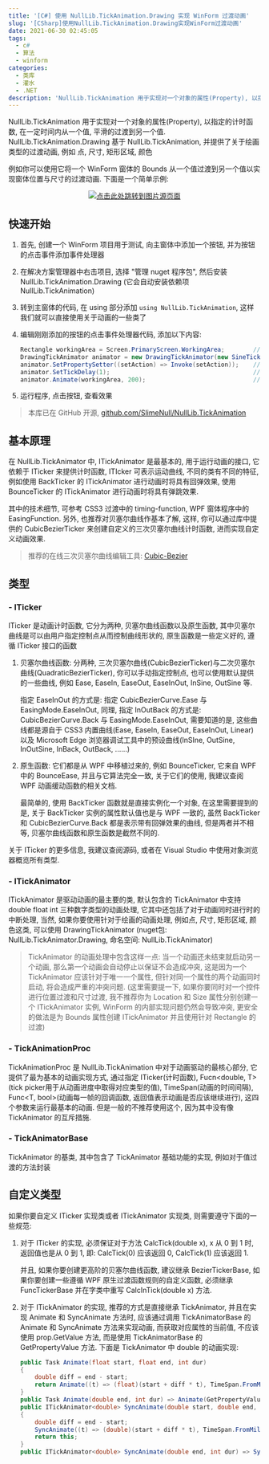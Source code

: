 ```yaml
---
title: '[C#] 使用 NullLib.TickAnimation.Drawing 实现 WinForm 过渡动画'
slug: '[CSharp]使用NullLib.TickAnimation.Drawing实现WinForm过渡动画'
date: 2021-06-30 02:45:05
tags:
  - c#
  - 算法
  - winform
categories:
  - 类库
  - 灌水
  - .NET
description: 'NullLib.TickAnimation 用于实现对一个对象的属性(Property), 以指定的计时函数, 在一定时间内从一个值, 平滑的过渡到另一个值.例如你可以使用它将一个 WinForm 窗体的 Bounds 从一个值过渡到另一个值以实现窗体位置与尺寸的过渡动画. 下面是一个简单示例:快速开始首先, 创建一个 WinForm 项目用于测试, 向主窗体中添加一个按钮, 并为按钮的点击事件添加事件处理器在解决方案管理器中右击项目, 选择 “管理 nuget 程序包”, 然后安'
---
```


NullLib.TickAnimation 用于实现对一个对象的属性(Property), 以指定的计时函数, 在一定时间内从一个值, 平滑的过渡到另一个值. NullLib.TickAnimation.Drawing 基于 NullLib.TickAnimation, 并提供了关于绘画类型的过渡动画, 例如 点, 尺寸, 矩形区域, 颜色


例如你可以使用它将一个 WinForm 窗体的 Bounds 从一个值过渡到另一个值以实现窗体位置与尺寸的过渡动画. 下面是一个简单示例:



<div align="center">
<a href="https://www.picbed.cn/images/2021/06/30/nMsu3Dxxpt.gif" target="_blank">
<img src="https://www.picbed.cn/images/2021/06/30/nMsu3Dxxpt.gif" alt="点击此处跳转到图片源页面"/>
</a>
</div>




## 快速开始


1. 首先, 创建一个 WinForm 项目用于测试, 向主窗体中添加一个按钮, 并为按钮的点击事件添加事件处理器

2. 在解决方案管理器中右击项目, 选择 "管理 nuget 程序包", 然后安装 NullLib.TickAnimation.Drawing (它会自动安装依赖项 NullLib.TickAnimation)

3. 转到主窗体的代码, 在 using 部分添加 `using NullLib.TickAnimation`, 这样我们就可以直接使用关于动画的一些类了

4. 编辑刚刚添加的按钮的点击事件处理器代码, 添加以下内容:

   ```csharp
   Rectangle workingArea = Screen.PrimaryScreen.WorkingArea;        // 获取主屏幕的工作区矩形
   DrawingTickAnimator animator = new DrawingTickAnimator(new SineTicker(), this, nameof(Bounds));   // 创建动画控制器实例
   animator.SetPropertySetter((setAction) => Invoke(setAction));    // 解决窗体程序的跨线程资源访问问题
   animator.SetTickDelay(1);                                        // 在每一帧后进行 1ms 的延时
   animator.Animate(workingArea, 200);                              // 进行动画, 时间是 200ms
   ```

5. 运行程序, 点击按钮, 查看效果


> 本库已在 GitHub 开源, [github.com/SlimeNull/NullLib.TickAnimation](https://github.com/SlimeNull/NullLib.TickAnimation)


## 基本原理


在 NullLib.TickAnimator 中, ITickAnimator 是最基本的, 用于运行动画的接口, 它依赖于 ITicker 来提供计时函数, ITIcker 可表示运动曲线, 不同的类有不同的特征, 例如使用 BackTicker 的 ITickAnimator 进行动画时将具有回弹效果, 使用 BounceTicker 的 ITickAnimator 进行动画时将具有弹跳效果.


其中的技术细节, 可参考 CSS3 过渡中的 timing-function, WPF 窗体程序中的 EasingFunction. 另外, 也推荐对贝塞尔曲线作基本了解, 这样, 你可以通过库中提供的 CubicBezierTicker 来创建自定义的三次贝塞尔曲线计时函数, 进而实现自定义动画效果.


> 推荐的在线三次贝塞尔曲线编辑工具: [Cubic-Bezier](https://cubic-bezier.com/)




## 类型


### - ITicker


ITicker 是动画计时函数, 它分为两种, 贝塞尔曲线函数以及原生函数, 其中贝塞尔曲线是可以由用户指定控制点从而控制曲线形状的, 原生函数是一些定义好的, 遵循 ITicker 接口的函数


1. 贝塞尔曲线函数: 分两种, 三次贝塞尔曲线(CubicBezierTicker)与二次贝塞尔曲线(QuadraticBezierTicker), 你可以手动指定控制点, 也可以使用默认提供的一些曲线, 例如 Ease, EaseIn, EaseOut, EaseInOut, InSine, OutSine 等. 

   指定 EaseInOut 的方式是: 指定 CubicBezierCurve.Ease 与 EasingMode.EaseInOut, 同理, 指定 InOutBack 的方式是: CubicBezierCurve.Back 与 EasingMode.EaseInOut, 需要知道的是, 这些曲线都是源自于 CSS3 内置曲线(Ease, EaseIn, EaseOut, EaseInOut, Linear) 以及 Microsoft Edge 浏览器调试工具中的预设曲线(InSIne, OutSine, InOutSine, InBack, OutBack, ......)

2. 原生函数: 它们都是从 WPF 中移植过来的, 例如 BounceTicker, 它来自 WPF 中的 BounceEase, 并且与它算法完全一致, 关于它们的使用, 我建议查阅 WPF 动画缓动函数的相关文档.

   最简单的, 使用 BackTicker 函数就是直接实例化一个对象, 在这里需要提到的是, 关于 BackTicker 实例的属性默认值也是与 WPF 一致的, 虽然 BackTicker 和 CubicBezierCurve.Back 都是表示带有回弹效果的曲线, 但是两者并不相等, 贝塞尔曲线函数和原生函数是截然不同的.


关于 ITicker 的更多信息, 我建议查阅源码, 或者在 Visual Studio 中使用对象浏览器概览所有类型.


### - ITickAnimator


ITickAnimator 是驱动动画的最主要的类, 默认包含的 TickAnimator 中支持 double float int 三种数字类型的动画处理,  它其中还包括了对于动画同时进行时的中断处理, 当然, 如果你要使用针对于绘画的动画处理, 例如点, 尺寸, 矩形区域, 颜色这类, 可以使用 DrawingTickAnimator (nuget包: NullLib.TickAnimator.Drawing, 命名空间: NullLib.TickAnimator)


> TickAnimator 的动画处理中包含这样一点: 当一个动画还未结束就启动另一个动画, 那么第一个动画会自动停止以保证不会造成冲突, 这是因为一个 TickAnimator 应该针对于唯一一个属性, 但针对同一个属性的两个动画同时启动, 将会造成严重的冲突问题. (这里需要提一下, 如果你要同时对一个控件进行位置过渡和尺寸过渡, 我不推荐你为 Location 和 Size 属性分别创建一个 ITickAnimator 实例, WinForm 的内部实现问题仍然会导致冲突, 更安全的做法是为 Bounds 属性创建 ITickAnimator 并且使用针对 Rectangle 的过渡)


### - TickAnimationProc


TickAnimationProc 是 NullLib.TickAnimation 中对于动画驱动的最核心部分, 它提供了最为基本的动画实现方式, 通过指定 ITicker(计时函数), Fucn<double, T>(tick picker用于从动画进度中取得对应类型的值), TimeSpan(动画的时间间隔), Func<T, bool>(动画每一帧的回调函数, 返回值表示动画是否应该继续进行), 这四个参数来运行最基本的动画. 但是一般的不推荐使用这个, 因为其中没有像 TickAnimator 的互斥措施.


### - TickAnimatorBase


TickAnimator 的基类, 其中包含了 TickAnimator 基础功能的实现, 例如对于值过渡的方法封装




## 自定义类型


如果你要自定义 ITicker 实现类或者 ITickAnimator 实现类, 则需要遵守下面的一些规范:


1. 对于 ITicker 的实现, 必须保证对于方法 CalcTick(double x), x 从 0 到 1 时, 返回值也是从 0 到 1, 即: CalcTick(0) 应该返回 0, CalcTick(1) 应该返回 1.

   并且, 如果你要创建更高阶的贝塞尔曲线函数, 建议继承 BezierTickerBase, 如果你要创建一些遵循 WPF 原生过渡函数规则的自定义函数, 必须继承 FuncTickerBase 并在字类中重写 CalcInTick(double x) 方法.

2. 对于 ITickAnimator 的实现, 推荐的方式是直接继承 TickAnimator, 并且在实现 Animate 和 SyncAnimate 方法时, 应该通过调用 TickAnimatorBase 的 Animate 和 SyncAnimate 方法来实现动画, 而获取对应属性的当前值, 不应该使用 prop.GetValue 方法, 而是使用 TickAnimatorBase 的 GetPropertyValue 方法. 下面是 TickAnimator 中 double 的动画实现:

   ```csharp
   public Task Animate(float start, float end, int dur)
   {
       double diff = end - start;
       return Animate((t) => (float)(start + diff * t), TimeSpan.FromMilliseconds(dur));    // 内部调用基类 TickAnimatorBase 的方法
   }
   public Task Animate(double end, int dur) => Animate(GetPropertyValue<double>(), end, dur);    // 从当前值开始执行动画, 按照规
   public ITickAnimator<double> SyncAnimate(double start, double end, int dur)                   // 范, 使用 GetPropertyValue 方法
   {
       double diff = end - start;
       SyncAnimate((t) => (double)(start + diff * t), TimeSpan.FromMilliseconds(dur));      // SyncAnimate 也一样
       return this;
   }
   public ITickAnimator<double> SyncAnimate(double end, int dur) => SyncAnimate(GetPropertyValue<double>(), end, dur);  // 一致
   ```


